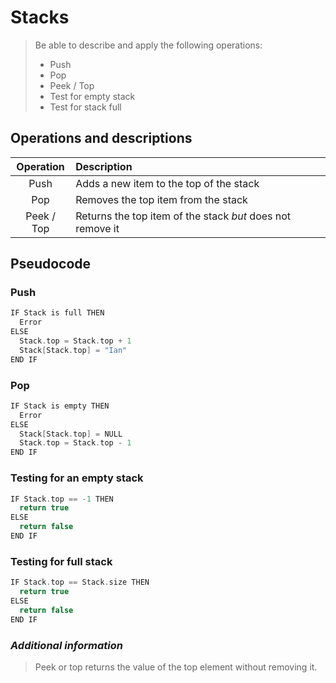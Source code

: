 # Stacks

> Be able to describe and apply the following operations:
> * Push
> * Pop
> * Peek / Top
> * Test for empty stack
> * Test for stack full

## Operations and descriptions

| Operation | Description |
| :-------: | :---------- |
| Push | Adds a new item to the top of the stack |
| Pop | Removes the top item from the stack |
| Peek / Top | Returns the top item of the stack *but* does not remove it |

## Pseudocode

### Push

```scala
IF Stack is full THEN
  Error
ELSE
  Stack.top = Stack.top + 1
  Stack[Stack.top] = "Ian"
END IF
```

### Pop

```scala
IF Stack is empty THEN
  Error
ELSE
  Stack[Stack.top] = NULL
  Stack.top = Stack.top - 1
END IF
```

### Testing for an empty stack

```scala
IF Stack.top == -1 THEN
  return true
ELSE
  return false
END IF
```

### Testing for full stack

```scala
IF Stack.top == Stack.size THEN
  return true
ELSE
  return false
END IF
```


### *Additional information*

> Peek or top returns the value of the top element
> without removing it.
